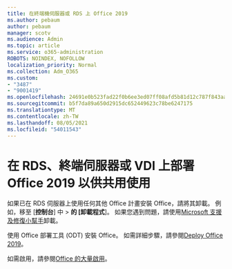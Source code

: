 ```yaml
---
title: 在終端機伺服器或 RDS 上 Office 2019
ms.author: pebaum
author: pebaum
manager: scotv
ms.audience: Admin
ms.topic: article
ms.service: o365-administration
ROBOTS: NOINDEX, NOFOLLOW
localization_priority: Normal
ms.collection: Adm_O365
ms.custom:
- "3487"
- "9001419"
ms.openlocfilehash: 24691e0b523fad22f0b6ee3ed07ff08afd5b81d12c787f843aa94c5b6835915b
ms.sourcegitcommit: b5f7da89a650d2915dc652449623c78be6247175
ms.translationtype: MT
ms.contentlocale: zh-TW
ms.lasthandoff: 08/05/2021
ms.locfileid: "54011543"
---
```

# <a name="deploying-office-2019-for-shared-use-on-rds-terminal-server-or-vdi"></a>在 RDS、終端伺服器或 VDI 上部署 Office 2019 以供共用使用

如果已在 RDS 伺服器上使用任何其他 Office 計畫安裝 Office，請將其卸載。 例如，移至 [**控制台**] 中  >  **的 [卸載程式**]。 如果您遇到問題，請使用[Microsoft 支援及修復小幫手](https://aka.ms/SARA-OfficeUninstall-Alchemy)卸載。 

使用 Office 部署工具 (ODT) 安裝 Office。 如需詳細步驟，請參閱[Deploy Office 2019](https://docs.microsoft.com/deployoffice/office2019/deploy)。

如需啟用，請參閱[Office 的大量啟用](https://docs.microsoft.com/deployoffice/vlactivation/plan-volume-activation-of-office)。
